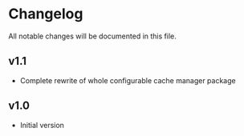 # Changelog

All notable changes will be documented in this file.

## v1.1
- Complete rewrite of whole configurable cache manager package

## v1.0
- Initial version
